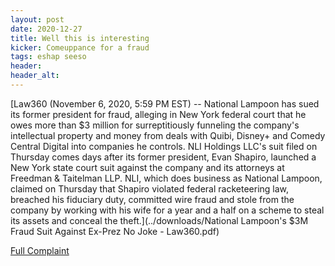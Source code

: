 ```yaml
---
layout: post
date: 2020-12-27
title: Well this is interesting
kicker: Comeuppance for a fraud
tags: eshap seeso
header: 
header_alt: 
---
```


[Law360 (November 6, 2020, 5:59 PM EST) -- National Lampoon has sued its former president for fraud, alleging in New York federal court that he owes more than $3 million for surreptitiously funneling the company's intellectual property and money from deals with Quibi, Disney+ and Comedy Central Digital into companies he controls.
NLI Holdings LLC's suit filed on Thursday comes days after its former president, Evan Shapiro, launched a New York state court suit against the company and its attorneys at Freedman & Taitelman LLP.
NLI, which does business as National Lampoon, claimed on Thursday that Shapiro violated federal racketeering law, breached his fiduciary duty, committed wire fraud and stole from the company by working with his wife for a year and a half on a scheme to steal its assets and conceal the theft.](../downloads/National Lampoon's $3M Fraud Suit Against Ex-Prez No Joke - Law360.pdf)

[Full Complaint](1326000-1326441-https-ecf-nysd-uscourts-gov-doc1-127127923655)